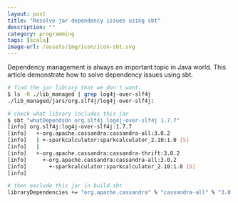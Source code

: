 ```yaml
---
layout: post
title: "Resolve jar dependency issues using sbt"
description: ""
category: programming
tags: [scala]
image-url: /assets/img/icon/icon-sbt.svg
---
```


Dependency management is always an important topic in Java world. This article demonstrate how to solve dependency issues using sbt.

```bash
# find the jar library that we don't want.
$ ls -R ./lib_managed | grep log4j-over-slf4j   
./lib_managed/jars/org.slf4j/log4j-over-slf4j:

# check what library includes this jar 
$ sbt "whatDependsOn org.slf4j log4j-over-slf4j 1.7.7"      
[info] org.slf4j:log4j-over-slf4j:1.7.7
[info]   +-org.apache.cassandra:cassandra-all:3.0.2
[info]   | +-sparkcalculator:sparkcalculator_2.10:1.0 [S]
[info]   | 
[info]   +-org.apache.cassandra:cassandra-thrift:3.0.2
[info]     +-org.apache.cassandra:cassandra-all:3.0.2
[info]       +-sparkcalculator:sparkcalculator_2.10:1.0 [S]
[info]       

# then exclude this jar in build.sbt
libraryDependencies += "org.apache.cassandra" % "cassandra-all" % "3.0.2" exclude ("org.slf4j", "log4j-over-slf4j")

```
